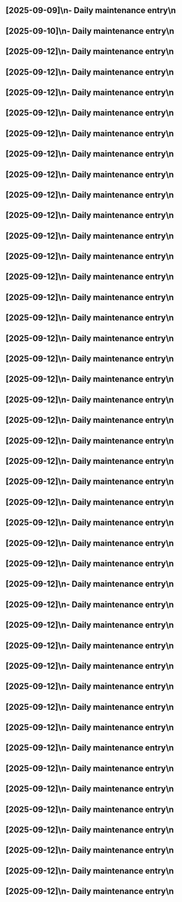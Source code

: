 ## [2025-09-09]\n- Daily maintenance entry\n
## [2025-09-10]\n- Daily maintenance entry\n
## [2025-09-12]\n- Daily maintenance entry\n
## [2025-09-12]\n- Daily maintenance entry\n
## [2025-09-12]\n- Daily maintenance entry\n
## [2025-09-12]\n- Daily maintenance entry\n
## [2025-09-12]\n- Daily maintenance entry\n
## [2025-09-12]\n- Daily maintenance entry\n
## [2025-09-12]\n- Daily maintenance entry\n
## [2025-09-12]\n- Daily maintenance entry\n
## [2025-09-12]\n- Daily maintenance entry\n
## [2025-09-12]\n- Daily maintenance entry\n
## [2025-09-12]\n- Daily maintenance entry\n
## [2025-09-12]\n- Daily maintenance entry\n
## [2025-09-12]\n- Daily maintenance entry\n
## [2025-09-12]\n- Daily maintenance entry\n
## [2025-09-12]\n- Daily maintenance entry\n
## [2025-09-12]\n- Daily maintenance entry\n
## [2025-09-12]\n- Daily maintenance entry\n
## [2025-09-12]\n- Daily maintenance entry\n
## [2025-09-12]\n- Daily maintenance entry\n
## [2025-09-12]\n- Daily maintenance entry\n
## [2025-09-12]\n- Daily maintenance entry\n
## [2025-09-12]\n- Daily maintenance entry\n
## [2025-09-12]\n- Daily maintenance entry\n
## [2025-09-12]\n- Daily maintenance entry\n
## [2025-09-12]\n- Daily maintenance entry\n
## [2025-09-12]\n- Daily maintenance entry\n
## [2025-09-12]\n- Daily maintenance entry\n
## [2025-09-12]\n- Daily maintenance entry\n
## [2025-09-12]\n- Daily maintenance entry\n
## [2025-09-12]\n- Daily maintenance entry\n
## [2025-09-12]\n- Daily maintenance entry\n
## [2025-09-12]\n- Daily maintenance entry\n
## [2025-09-12]\n- Daily maintenance entry\n
## [2025-09-12]\n- Daily maintenance entry\n
## [2025-09-12]\n- Daily maintenance entry\n
## [2025-09-12]\n- Daily maintenance entry\n
## [2025-09-12]\n- Daily maintenance entry\n
## [2025-09-12]\n- Daily maintenance entry\n
## [2025-09-12]\n- Daily maintenance entry\n
## [2025-09-12]\n- Daily maintenance entry\n
## [2025-09-12]\n- Daily maintenance entry\n
## [2025-09-12]\n- Daily maintenance entry\n

